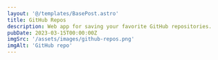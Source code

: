 ```yaml
---
layout: '@/templates/BasePost.astro'
title: GitHub Repos
description: Web app for saving your favorite GitHub repositories.
pubDate: 2023-03-15T00:00:00Z
imgSrc: '/assets/images/github-repos.png'
imgAlt: 'GitHub repo'
---
```


<!-- Full typography example at [this page](./sixth-post). -->
